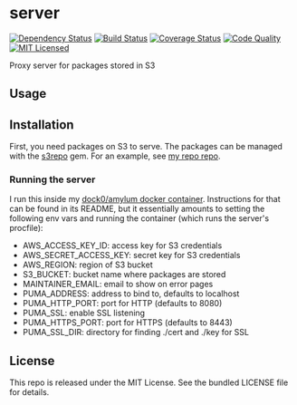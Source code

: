 server
======

[![Dependency Status](https://img.shields.io/gemnasium/amylum/server.svg)](https://gemnasium.com/amylum/server)
[![Build Status](https://img.shields.io/circleci/project/amylum/server.svg)](https://circleci.com/gh/amylum/server)
[![Coverage Status](https://img.shields.io/codecov/c/github/amylum/server.svg)](https://codecov.io/github/amylum/server)
[![Code Quality](https://img.shields.io/codacy/eb815cbd7e03494cb1f22ca3a974e9b5.svg)](https://www.codacy.com/app/akerl/server)
[![MIT Licensed](https://img.shields.io/badge/license-MIT-green.svg)](https://tldrlegal.com/license/mit-license)

Proxy server for packages stored in S3

## Usage

## Installation

First, you need packages on S3 to serve. The packages can be managed with the [s3repo](https://github.com/amylum/s3repo) gem. For an example, see [my repo repo](https://github.com/amylum/repo).

### Running the server

I run this inside my [dock0/amylum docker container](https://github.com/dock0/amylum). Instructions for that can be found in its README, but it essentially amounts to setting the following env vars and running the container (which runs the server's procfile):

* AWS_ACCESS_KEY_ID: access key for S3 credentials
* AWS_SECRET_ACCESS_KEY: secret key for S3 credentials
* AWS_REGION: region of S3 bucket
* S3_BUCKET: bucket name where packages are stored
* MAINTAINER_EMAIL: email to show on error pages
* PUMA_ADDRESS: address to bind to, defaults to localhost
* PUMA_HTTP_PORT: port for HTTP (defaults to 8080)
* PUMA_SSL: enable SSL listening
* PUMA_HTTPS_PORT: port for HTTPS (defaults to 8443)
* PUMA_SSL_DIR: directory for finding ./cert and ./key for SSL

## License

This repo is released under the MIT License. See the bundled LICENSE file for details.
